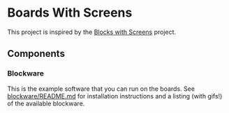 # Boards With Screens

This project is inspired by the [Blocks with Screens](https://github.com/bountylabs/blocks-with-screens) project.

## Components

### Blockware

This is the example software that you can run on the boards. See [blockware/README.md](https://github.com/iamJoeTaylor/boards-with-screens/blob/main/blockware/README.md) for installation instructions and a listing (with gifs!) of the available blockware.
